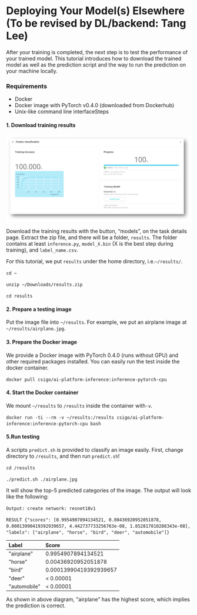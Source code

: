 # Deploying Your Model\(s\) Elsewhere \(To be revised by DL/backend: Tang Lee\)

After your training is completed, the next step is to test the performance of your trained model. This tutorial introduces how to download the trained model as well as the prediction script and the way to run the prediction on your machine locally.

### Requirements

* Docker 
* Docker image with PyTorch v0.4.0 \(downloaded from Dockerhub\) 
* Unix-like command line interfaceSteps

#### 1. Download training results

![](../.gitbook/assets/image%20%28122%29.png)

Download the training results with the button, “models”, on the task details page. Extract the zip file, and there will be a folder, `results`. The folder contains at least `inference.py`, `model_X.bin` \(X is the best step during training\), and `label_name.csv`. 

For this tutorial, we put `results` under the home directory, i.e.`~/results/`. 

`cd ~` 

`unzip ~/Downloads/results.zip` 

`cd results`

#### 2. Prepare a testing image

Put the image file into `~/results`. For example, we put an airplane image at `~/results/airplane.jpg`.

#### 3. Prepare the Docker image

We provide a Docker image with PyTorch 0.4.0 \(runs without GPU\) and other required packages installed. You can easily run the test inside the docker container. 

`docker pull csigo/ai-platform-inference:inference-pytorch-cpu`

#### 4. Start the Docker container

We mount `~/results` to `/results` inside the container with`-v`.

`docker run -ti --rm -v ~/results:/results csigo/ai-platform-inference:inference-pytorch-cpu bash`

#### 5.Run testing

A scripts `predict.sh` is provided to classify an image easily. First, change directory to `/results`, and then run `predict.sh`! 

`cd /results` 

`./predict.sh ./airplane.jpg` 

It will show the top-5 predicted categories of the image. The output will look like the following: 

`Output: create network: resnet18v1` 

`RESULT {"scores": [0.9954907894134521, 0.00436920952051878, 0.00013990419392939657, 4.442737733256763e-08, 1.852817810288343e-08], "labels": ["airplane", "horse", "bird", "deer", "automobile"]}`

| Label | Score |
| :--- | :--- |
| "airplane" | 0.9954907894134521 |
| "horse" | 0.00436920952051878 |
| "bird"  | 0.00013990419392939657  |
| "deer" | &lt; 0.00001 |
| "automobile" | &lt; 0.00001 |

As shown in above diagram, "airplane" has the highest score, which implies the prediction is correct.

